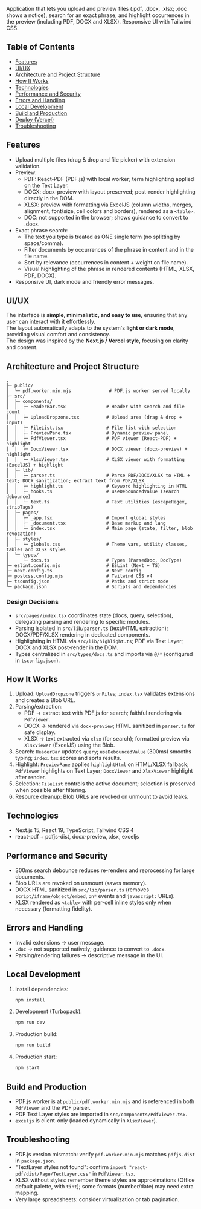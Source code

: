
Application that lets you upload and preview files (.pdf, .docx, .xlsx; .doc shows a notice), search for an exact phrase, and highlight occurrences in the preview (including PDF, DOCX and XLSX). Responsive UI with Tailwind CSS.

## Table of Contents
- [Features](#features)
- [UI/UX](#ui-ux)
- [Architecture and Project Structure](#architecture-and-project-structure)
- [How It Works](#how-it-works)
- [Technologies](#technologies)
- [Performance and Security](#performance-and-security)
- [Errors and Handling](#errors-and-handling)
- [Local Development](#local-development)
- [Build and Production](#build-and-production)
- [Deploy (Vercel)](#deploy-vercel)
- [Troubleshooting](#troubleshooting)

## Features
- Upload multiple files (drag & drop and file picker) with extension validation.
- Preview:
  - PDF: React‑PDF (PDF.js) with local worker; term highlighting applied on the Text Layer.
  - DOCX: docx-preview with layout preserved; post-render highlighting directly in the DOM.
  - XLSX: preview with formatting via ExcelJS (column widths, merges, alignment, font/size, cell colors and borders), rendered as a `<table>`.
  - DOC: not supported in the browser; shows guidance to convert to .docx.
- Exact phrase search:
  - The text you type is treated as ONE single term (no splitting by space/comma).
  - Filter documents by occurrences of the phrase in content and in the file name.
  - Sort by relevance (occurrences in content + weight on file name).
  - Visual highlighting of the phrase in rendered contents (HTML, XLSX, PDF, DOCX).
- Responsive UI, dark mode and friendly error messages.

## UI/UX
The interface is **simple, minimalistic, and easy to use**, ensuring that any user can interact with it effortlessly.  
The layout automatically adapts to the system's **light or dark mode**, providing visual comfort and consistency.  
The design was inspired by the **Next.js / Vercel style**, focusing on clarity and content.


## Architecture and Project Structure
```
.
├─ public/
│  └─ pdf.worker.min.mjs              # PDF.js worker served locally
├─ src/
│  ├─ components/
│  │  ├─ HeaderBar.tsx               # Header with search and file count
│  │  ├─ UploadDropzone.tsx          # Upload area (drag & drop + input)
│  │  ├─ FileList.tsx                # File list with selection
│  │  ├─ PreviewPane.tsx             # Dynamic preview panel
│  │  ├─ PdfViewer.tsx               # PDF viewer (React‑PDF) + highlight
│  │  ├─ DocxViewer.tsx              # DOCX viewer (docx-preview) + highlight
│  │  └─ XlsxViewer.tsx              # XLSX viewer with formatting (ExcelJS) + highlight
│  ├─ lib/
│  │  ├─ parser.ts                   # Parse PDF/DOCX/XLSX to HTML + text; DOCX sanitization; extract text from PDF/XLSX
│  │  ├─ highlight.ts                # Keyword highlighting in HTML
│  │  ├─ hooks.ts                    # useDebouncedValue (search debounce)
│  │  └─ text.ts                     # Text utilities (escapeRegex, stripTags)
│  ├─ pages/
│  │  ├─ _app.tsx                    # Import global styles
│  │  ├─ _document.tsx               # Base markup and lang
│  │  └─ index.tsx                   # Main page (state, filter, blob revocation)
│  ├─ styles/
│  │  └─ globals.css                 # Theme vars, utility classes, tables and XLSX styles
│  └─ types/
│     └─ docs.ts                     # Types (ParsedDoc, DocType)
├─ eslint.config.mjs                 # ESLint (Next + TS)
├─ next.config.ts                    # Next config
├─ postcss.config.mjs                # Tailwind CSS v4
├─ tsconfig.json                     # Paths and strict mode
└─ package.json                      # Scripts and dependencies
```

### Design Decisions
- `src/pages/index.tsx` coordinates state (docs, query, selection), delegating parsing and rendering to specific modules.
- Parsing isolated in `src/lib/parser.ts` (text/HTML extraction); DOCX/PDF/XLSX rendering in dedicated components.
- Highlighting in HTML via `src/lib/highlight.ts`; PDF via Text Layer; DOCX and XLSX post-render in the DOM.
- Types centralized in `src/types/docs.ts` and imports via `@/*` (configured in `tsconfig.json`).

## How It Works
1. Upload: `UploadDropzone` triggers `onFiles`; `index.tsx` validates extensions and creates a Blob URL.
2. Parsing/extraction:
   - PDF → extract text with PDF.js for search; faithful rendering via `PdfViewer`.
   - DOCX → rendered via `docx-preview`; HTML sanitized in `parser.ts` for safe display.
   - XLSX → text extracted via `xlsx` (for search); formatted preview via `XlsxViewer` (ExcelJS) using the Blob.
3. Search: `HeaderBar` updates `query`; `useDebouncedValue` (300ms) smooths typing; `index.tsx` scores and sorts results.
4. Highlight: `PreviewPane` applies `highlightHtml` on HTML/XLSX fallback; `PdfViewer` highlights on Text Layer; `DocxViewer` and `XlsxViewer` highlight after render.
5. Selection: `FileList` controls the active document; selection is preserved when possible after filtering.
6. Resource cleanup: Blob URLs are revoked on unmount to avoid leaks.

## Technologies
- Next.js 15, React 19, TypeScript, Tailwind CSS 4
- react-pdf + pdfjs-dist, docx-preview, xlsx, exceljs

## Performance and Security
- 300ms search debounce reduces re-renders and reprocessing for large documents.
- Blob URLs are revoked on unmount (saves memory).
- DOCX HTML sanitized in `src/lib/parser.ts` (removes `script/iframe/object/embed`, `on*` events and `javascript:` URLs).
- XLSX rendered as `<table>` with per-cell inline styles only when necessary (formatting fidelity).

## Errors and Handling
- Invalid extensions → user message.
- `.doc` → not supported natively; guidance to convert to `.docx`.
- Parsing/rendering failures → descriptive message in the UI.

## Local Development
1. Install dependencies:
   ```bash
   npm install
   ```
2. Development (Turbopack):
   ```bash
   npm run dev
   ```
3. Production build:
   ```bash
   npm run build
   ```
4. Production start:
   ```bash
   npm start
   ```

## Build and Production
- PDF.js worker is at `public/pdf.worker.min.mjs` and is referenced in both `PdfViewer` and the PDF parser.
- PDF Text Layer styles are imported in `src/components/PdfViewer.tsx`.
- `exceljs` is client-only (loaded dynamically in `XlsxViewer`).

## Troubleshooting
- PDF.js version mismatch: verify `pdf.worker.min.mjs` matches `pdfjs-dist` in `package.json`.
- "TextLayer styles not found": confirm `import "react-pdf/dist/Page/TextLayer.css"` in `PdfViewer.tsx`.
- XLSX without styles: remember theme styles are approximations (Office default palette, with `tint`); some formats (number/date) may need extra mapping.
- Very large spreadsheets: consider virtualization or tab pagination.
